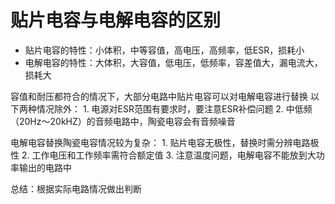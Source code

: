 # 贴片电容与电解电容的区别
- 贴片电容的特性：小体积，中等容值，高电压，高频率，低ESR，损耗小
- 电解电容的特性：大体积，大容值，低电压，低频率，容差值大，漏电流大，损耗大

容值和耐压都符合的情况下，大部分电路中贴片电容可以对电解电容进行替换
以下两种情况除外：
	1. 电源对ESR范围有要求时，要注意ESR补偿问题
    2. 中低频（20Hz～20kHZ）的音频电路中，陶瓷电容会有音频噪音

电解电容替换陶瓷电容情况较为复杂：
	1. 贴片电容无极性，替换时需分辨电路极性
	2. 工作电压和工作频率需符合额定值
	3. 注意温度问题，电解电容不能放到大功率输出的电路中

总结：根据实际电路情况做出判断
